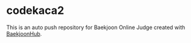 # codekaca2
This is an auto push repository for Baekjoon Online Judge created with [BaekjoonHub](https://github.com/BaekjoonHub/BaekjoonHub).

